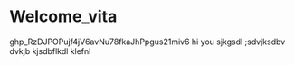 # Welcome_vita
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
hi you 
sjkgsdl
;sdvjksdbv
dvkjb
kjsdbflkdl klefnl
